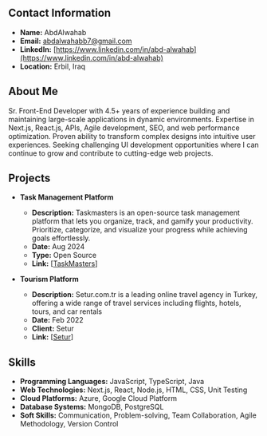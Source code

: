 ## Contact Information

- **Name:** AbdAlwahab
- **Email:** abdalwahabb7@gmail.com
- **LinkedIn:** [https://www.linkedin.com/in/abd-alwahab](https://www.linkedin.com/in/abd-alwahab)
- **Location:** Erbil, Iraq

## About Me

Sr. Front-End Developer with 4.5+ years of experience building and maintaining large-scale applications in dynamic environments. Expertise in Next.js, React.js, APIs, Agile development, SEO, and web performance optimization. Proven ability to transform complex designs into intuitive user experiences. Seeking challenging UI development opportunities where I can continue to grow and contribute to cutting-edge web projects.

## Projects

- **Task Management Platform**

  - **Description:** Taskmasters is an open-source task management platform that lets you organize, track, and gamify your productivity.  Prioritize, categorize, and visualize your progress while achieving goals effortlessly.
  - **Date:** Aug 2024
  - **Type:** Open Source
  - **Link:** [[TaskMasters](https://taskmasters-app.vercel.app/)]

- **Tourism Platform**
  - **Description:** Setur.com.tr is a leading online travel agency in Turkey, offering a wide range of travel services including flights, hotels, tours, and car rentals
  - **Date:** Feb 2022
  - **Client:** Setur
  - **Link:** [[Setur](https://www.setur.com.tr/)]

## Skills

- **Programming Languages:** JavaScript, TypeScript, Java
- **Web Technologies:** Next.js, React, Node.js, HTML, CSS, Unit Testing
- **Cloud Platforms:** Azure, Google Cloud Platform
- **Database Systems:** MongoDB, PostgreSQL
- **Soft Skills:** Communication, Problem-solving, Team Collaboration, Agile Methodology, Version Control
